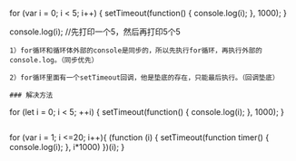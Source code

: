 for (var i = 0; i < 5; i++) {
    setTimeout(function() {
        console.log(i);
    }, 1000);
}
 
console.log(i);
//先打印一个5，然后再打印5个5
```
1）for循环和循环体外部的console是同步的，所以先执行for循环，再执行外部的console.log。（同步优先）

2）for循环里面有一个setTimeout回调，他是垫底的存在，只能最后执行。（回调垫底）

### 解决方法
```
for (let i = 0; i < 5; ++i) {
    setTimeout(function() {
        console.log(i);
    }, 1000);
}
```

```
for (var i = 1; i <=20; i++){
    (function (i) {
        setTimeout(function timer() {
            console.log(i);
        }, i*1000)
    })(i);
}
```
